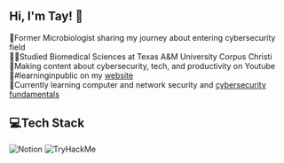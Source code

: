 ## Hi, I'm Tay! 👋

🔬Former Microbiologist sharing my journey about entering cybersecurity field   
👩‍🎓Studied Biomedical Sciences at Texas A&M University Corpus Christi  
🎨Making content about cybersecurity, tech, and productivity on Youtube  
🖤#learninginpublic on my [website](https:bufferheartsecurity.com)   
💭Currently learning computer and network security and [cybersecurity fundamentals](https:tryhackme.com)  

## 💻Tech Stack
![Notion](https://img.shields.io/badge/Notion-000000?style=for-the-badge&logo=notion&logoColor=white)
![TryHackMe](https://img.shields.io/badge/TryHackMe-212C42?style=for-the-badge&logo=tryhackme&logoColor=white)
